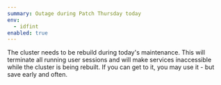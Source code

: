 ```yaml
---
summary: Outage during Patch Thursday today
env:
  - idfint
enabled: true
---
```


The cluster needs to be rebuild during today's maintenance. This will terminate all running user sessions and will make services inaccessible while the cluster is being rebuilt. If you can get to it, you may use it - but save early and often.
